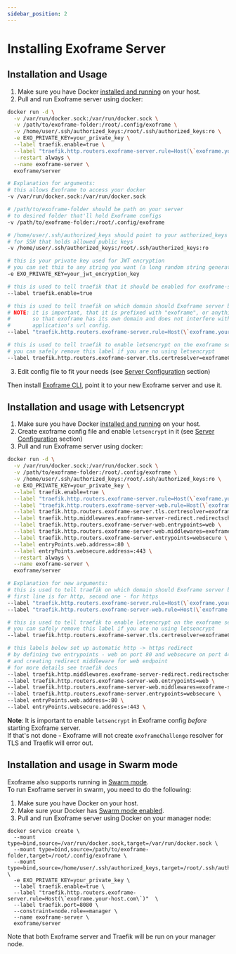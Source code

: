 ```yaml
---
sidebar_position: 2
---
```


# Installing Exoframe Server

## Installation and Usage

1.  Make sure you have Docker [installed and running](https://docs.docker.com/engine/installation/) on your host.
2.  Pull and run Exoframe server using docker:

```sh
docker run -d \
  -v /var/run/docker.sock:/var/run/docker.sock \
  -v /path/to/exoframe-folder:/root/.config/exoframe \
  -v /home/user/.ssh/authorized_keys:/root/.ssh/authorized_keys:ro \
  -e EXO_PRIVATE_KEY=your_private_key \
  --label traefik.enable=true \
  --label "traefik.http.routers.exoframe-server.rule=Host(\`exoframe.your-host.com\`)"  \
  --restart always \
  --name exoframe-server \
  exoframe/server

# Explanation for arguments:
# this allows Exoframe to access your docker
-v /var/run/docker.sock:/var/run/docker.sock

# /path/to/exoframe-folder should be path on your server
# to desired folder that'll hold Exoframe configs
-v /path/to/exoframe-folder:/root/.config/exoframe

# /home/user/.ssh/authorized_keys should point to your authorized_keys file
# for SSH that holds allowed public keys
-v /home/user/.ssh/authorized_keys:/root/.ssh/authorized_keys:ro

# this is your private key used for JWT encryption
# you can set this to any string you want (a long random string generated by your password manager is recommended)
-e EXO_PRIVATE_KEY=your_jwt_encryption_key

# this is used to tell traefik that it should be enabled for exoframe-server
--label traefik.enable=true

# this is used to tell traefik on which domain should Exoframe server be listening
# NOTE: it is important, that it is prefixed with "exoframe", or anything really,
#       so that exoframe has its own domain and does not interfere with your
#       application's url config.
--label "traefik.http.routers.exoframe-server.rule=Host(\`exoframe.your-host.com\`)"

# this is used to tell traefik to enable letsencrypt on the exoframe server
# you can safely remove this label if you are no using letsencrypt
--label traefik.http.routers.exoframe-server.tls.certresolver=exoframeChallenge
```

3.  Edit config file to fit your needs (see [Server Configuration](../server.md) section)

Then install [Exoframe CLI](https://github.com/exoframejs/exoframe), point it to your new Exoframe server and use it.

## Installation and usage with Letsencrypt

1.  Make sure you have Docker [installed and running](https://docs.docker.com/engine/installation/) on your host.
2.  Create exoframe config file and enable `letsencrypt` in it (see [Server Configuration](../server.md) section)
3.  Pull and run Exoframe server using docker:

```sh
docker run -d \
  -v /var/run/docker.sock:/var/run/docker.sock \
  -v /path/to/exoframe-folder:/root/.config/exoframe \
  -v /home/user/.ssh/authorized_keys:/root/.ssh/authorized_keys:ro \
  -e EXO_PRIVATE_KEY=your_private_key \
  --label traefik.enable=true \
  --label "traefik.http.routers.exoframe-server.rule=Host(\`exoframe.your-host.com\`)" \
  --label "traefik.http.routers.exoframe-server-web.rule=Host(\`exoframe.your-host.com\`)" \
  --label traefik.http.routers.exoframe-server.tls.certresolver=exoframeChallenge \
  --label traefik.http.middlewares.exoframe-server-redirect.redirectscheme.scheme=https \
  --label traefik.http.routers.exoframe-server-web.entrypoints=web \
  --label traefik.http.routers.exoframe-server-web.middlewares=exoframe-server-redirect@docker \
  --label traefik.http.routers.exoframe-server.entrypoints=websecure \
  --label entryPoints.web.address=:80 \
  --label entryPoints.websecure.address=:443 \
  --restart always \
  --name exoframe-server \
  exoframe/server

# Explanation for new arguments:
# this is used to tell traefik on which domain should Exoframe server be listening
# first line is for http, second one - for https
--label "traefik.http.routers.exoframe-server.rule=Host(\`exoframe.your-host.com\`)"
--label "traefik.http.routers.exoframe-server-web.rule=Host(\`exoframe.your-host.com\`)" \

# this is used to tell traefik to enable letsencrypt on the exoframe server
# you can safely remove this label if you are no using letsencrypt
--label traefik.http.routers.exoframe-server.tls.certresolver=exoframeChallenge

# this labels below set up automatic http -> https redirect
# by defining two entrypoints - web on port 80 and websecure on port 443
# and creating redirect middleware for web endpoint
# for more details see traefik docs
--label traefik.http.middlewares.exoframe-server-redirect.redirectscheme.scheme=https \
--label traefik.http.routers.exoframe-server-web.entrypoints=web \
--label traefik.http.routers.exoframe-server-web.middlewares=exoframe-server-redirect@docker \
--label traefik.http.routers.exoframe-server.entrypoints=websecure \
--label entryPoints.web.address=:80 \
--label entryPoints.websecure.address=:443 \
```

**Note**:
It is important to enable `letsencrypt` in Exoframe config _before_ starting Exoframe server.  
If that's not done - Exoframe will not create `exoframeChallenge` resolver for TLS and Traefik will error out.

## Installation and usage in Swarm mode

Exoframe also supports running in [Swarm mode](https://docs.docker.com/engine/swarm/).  
To run Exoframe server in swarm, you need to do the following:

1.  Make sure you have Docker on your host.
2.  Make sure your Docker has [Swarm mode enabled](https://docs.docker.com/engine/swarm/swarm-tutorial/create-swarm/).
3.  Pull and run Exoframe server using Docker on your manager node:

```
docker service create \
  --mount type=bind,source=/var/run/docker.sock,target=/var/run/docker.sock \
  --mount type=bind,source=/path/to/exoframe-folder,target=/root/.config/exoframe \
  --mount type=bind,source=/home/user/.ssh/authorized_keys,target=/root/.ssh/authorized_keys,readonly \
  -e EXO_PRIVATE_KEY=your_private_key \
  --label traefik.enable=true \
  --label "traefik.http.routers.exoframe-server.rule=Host(\`exoframe.your-host.com\`)"  \
  --label traefik.port=8080 \
  --constraint=node.role==manager \
  --name exoframe-server \
  exoframe/server
```

Note that both Exoframe server and Traefik will be run on your manager node.
